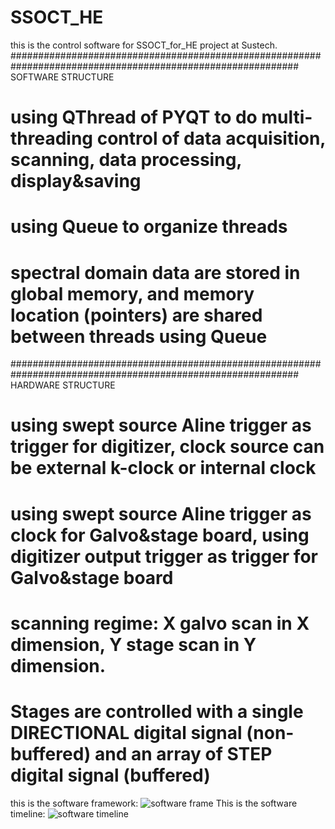 # SSOCT_HE
this is the control software for SSOCT_for_HE project at Sustech.
############################################################################################################ SOFTWARE STRUCTURE
# using QThread of PYQT to do multi-threading control of data acquisition, scanning, data processing, display&saving
# using Queue to organize threads
# spectral domain data are stored in global memory, and memory location (pointers) are shared between threads using Queue
############################################################################################################ HARDWARE STRUCTURE
# using swept source Aline trigger as trigger for digitizer, clock source can be external k-clock or internal clock 
# using swept source Aline trigger as clock for Galvo&stage board, using digitizer output trigger as trigger for Galvo&stage board
# scanning regime: X galvo scan in X dimension, Y stage scan in Y dimension. 
# Stages are controlled with a single DIRECTIONAL digital signal (non-buffered) and an array of STEP digital signal (buffered)
this is the software framework:
![software frame](https://github.com/user-attachments/assets/962d2162-0599-4fcf-8886-57a50430deae)
This is the software timeline:
![software timeline](https://github.com/user-attachments/assets/c8a3ae85-6902-4988-984e-8a155be562bc)
